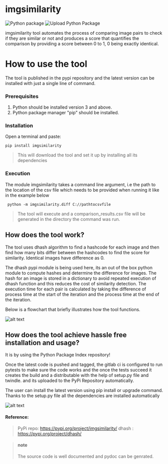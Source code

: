 


# imgsimilarity
![Python package](https://github.com/RealNameHidden/imgsimilarity/workflows/Python%20package/badge.svg) ![Upload Python Package](https://github.com/RealNameHidden/imgsimilarity/workflows/Upload%20Python%20Package/badge.svg)

imgsimilarity tool automates the process of comparing image pairs to check if they are similar or not and produces a score that quantifies the comparison by providing a score between 0 to 1, 0 being exactly identical. 


# How to use the tool

The tool is published in the pypi repository and the latest version can be installed with just a single line of command.

### Prerequisites 
1. Python should be installed version 3 and above.
2. Python package manager "pip" should be installed.
### Installation
Open a terminal and paste:

`pip install imgsimilarity` 

>This will download the tool and set it up by installing all its dependencies 

### Execution
The module imgsimilarity takes a command line argument, i.e the path to the location of the csv file which needs to be provided when running it like in the example below

``  python -m imgsimilarity.diff C://pathtocsvfile ``
>The tool will execute and a comparison_results.csv file will be generated in the directory the command was run.

## How does the tool work?

The tool uses dhash algorithm to find a hashcode for each image and then find how many bits differ between the hashcodes to find the score for similarity. Identical images have 
difference as 0.

The dhash pypi module is being used here, its an out of the box python module to compute hashes and determine the difference for images.
The hash for an image is stored in a dictionary to avoid repeated execution of dhash function and this reduces the cost of similarity detection.
The execution time for each pair is calculated by taking the difference of process time at the start of the iteration and the process time at the end of the iteration.

Below is a flowchart that briefly illustrates how the tool functions.


![alt text](https://inse-6250-40082192.s3.amazonaws.com/imgdiff+flow+chart.jpg)


## How does the tool achieve hassle free installation and usage?

It is by using the Python Package Index repository!

Once the latest code is pushed and tagged, the gitlab ci is configured to run pytests to make sure the code works and the once the tests succeed it creates the build and a distributable with the help of setup.py file and twindle.
and its uploaded to the PyPi Repository automatically.

The user can install the latest version using pip install or upgrade command. Thanks to the setup.py file all the dependencies are installed automatically 

![alt text](https://inse-6250-40082192.s3.amazonaws.com/pipeline_flowchart.jpg)

#### Reference:
>PyPi repo: https://pypi.org/project/imgsimilarity/
>dhash : https://pypi.org/project/dhash/


>#### note
>The source code is well documented and pydoc can be genrated.
